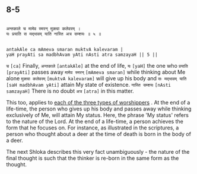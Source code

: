 ## 8-5


```shloka-sa

अन्तकाले च मामेव स्मरन् मुक्त्वा कलेवरम् ।
यः प्रयाति स मद्भावम् याति नास्ति अत्र सम्शयः ॥ ५ ॥

```
```shloka-sa-hk

antakAle ca mAmeva smaran muktvA kalevaram |
yaH prayAti sa madbhAvam yAti nAsti atra samzayaH || 5 ||

```
`च` `[ca]` Finally, `अन्तकाले` `[antakAle]` at the end of life, `यः` `[yaH]` the one who `प्रयाति` `[prayAti]` passes away `मामेव स्मरन्` `[mAmeva smaran]` while thinking about Me alone `मुक्त्वा कलेवरम्` `[muktvA kalevaram]` will give up his body and `सः मद्भावम् याति` `[saH madbhAvam yAti]` attain My state of existence. `नास्ति सम्शयः` `[nAsti samzayaH]` There is no doubt `अत्र` `[atra]` in this matter.



This too, applies to 
[each of the three types of worshippers](three_types_of_worshippers)
. At the end of a life-time, the person who gives up his body and passes away while thinking exclusively of Me, will attain My status. Here, the phrase 'My status' refers to the nature of the Lord. At the end of a life-time, a person achieves the form that he focuses on. For instance, as illustrated in the scriptures, a person who thought about a deer at the time of death is born in the body of a deer.

The next Shloka describes this very fact unambiguously - the nature of the final thought is such that the thinker is re-born in the same form as the thought.



